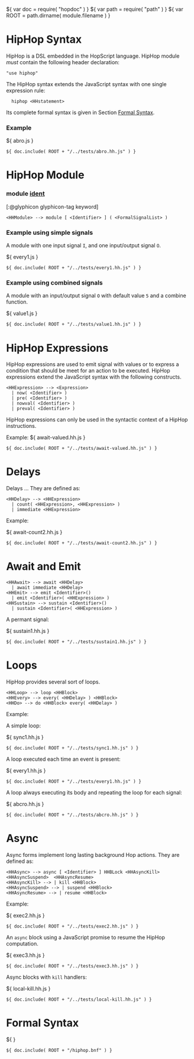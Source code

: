 ${ var doc = require( "hopdoc" ) }
${ var path = require( "path" ) }
${ var ROOT = path.dirname( module.filename ) }

HipHop Syntax
=============

HipHop is a DSL embedded in the HopScript language. HipHop module
_must_ contain the following header declaration:

```hopscript
"use hiphop"
```

The HipHop syntax extends the JavaScript syntax with one single
expression rule:

```ebnf
  hiphop <HHstatement>
```

Its complete formal syntax is given in Section [Formal Syntax](./00-syntax.html#formal-syntax).

### Example ###

${ <span class="label label-info">abro.js</span> }

```hiphop
${ doc.include( ROOT + "/../tests/abro.hh.js" ) }
```

HipHop Module
=============

### module [ident]( ... ) ###
[:@glyphicon glyphicon-tag keyword]

```ebnf
<HHModule> --> module [ <Identifier> ] ( <FormalSignalList> )

```

### Example using simple signals ###

A module with one input signal `I`, and one input/output signal `O`.

${ <span class="label label-info">every1.js</span> }

```hiphop
${ doc.include( ROOT + "/../tests/every1.hh.js" ) }
```

### Example using combined signals ###

A module with an input/output signal `O` with default value `5`
and a combine function.

${ <span class="label label-info">value1.js</span> }

```hiphop
${ doc.include( ROOT + "/../tests/value1.hh.js" ) }
```

HipHop Expressions
==================

HipHop expressions are used to emit signal with values or to express
a condition that should be meet for an action to be executed. HipHop
expressions extend the JavaScript syntax with the following constructs.


```ebnf
<HHExpression> --> <Expression>
  | now( <Identifier> )
  | pre( <Identifier> )
  | nowval( <Identifier> )
  | preval( <Identifier> )
```

HipHop expressions can only be used in the syntactic context of a HipHop
instructions.

Example:
${ <span class="label label-info">await-valued.hh.js</span> }

```hiphop
${ doc.include( ROOT + "/../tests/await-valued.hh.js" ) }
```

Delays
======

Delays ... They are defined as:


```ebnf
<HHDelay> --> <HHExpression>
  | count( <HHExpression>, <HHExpression> )
  | immediate <HHExpression>
```

Example:

${ <span class="label label-info">await-count2.hh.js</span> }

```hiphop
${ doc.include( ROOT + "/../tests/await-count2.hh.js" ) }
```


Await and Emit
==============

```ebnf
<HHAwait> --> await <HHDelay>
  | await immediate <HHDelay>
<HHEmit> --> emit <Identifier>()
  | emit <Identifier>( <HHExpression> )
<HHSustain> --> sustain <Identifier>()
  | sustain <Identifier>( <HHExpression> )
```

A permant signal:

${ <span class="label label-info">sustain1.hh.js</span> }

```hiphop
${ doc.include( ROOT + "/../tests/sustain1.hh.js" ) }
```

Loops
=====

HipHop provides several sort of loops.

```ebnf
<HHLoop> --> loop <HHBlock>
<HHEvery> --> every( <HHDelay> ) <HHBlock>
<HHDo> --> do <HHBlock> every( <HHDelay> )
```

Example:

A simple loop:

${ <span class="label label-info">sync1.hh.js</span> }

```hiphop
${ doc.include( ROOT + "/../tests/sync1.hh.js" ) }
```

A loop executed each time an event is present:

${ <span class="label label-info">every1.hh.js</span> }

```hiphop
${ doc.include( ROOT + "/../tests/every1.hh.js" ) }
```



A loop always executing its body and repeating the loop for each
signal:

${ <span class="label label-info">abcro.hh.js</span> }

```hiphop
${ doc.include( ROOT + "/../tests/abcro.hh.js" ) }
```


Async
=====

Async forms implement long lasting background Hop actions.
They are defined as:

```ebnf
<HHAsync> --> async [ <Identifier> ] HHBLock <HHAsyncKill> <HHAsyncSuspend>  <HHAsyncResume>
<HHAsyncKill> --> | kill <HHBlock>
<HHAsyncSuspend> --> | suspend <HHBlock>
<HHAsyncResume> --> | resume <HHBlock>
```

Example:

${ <span class="label label-info">exec2.hh.js</span> }

```hiphop
${ doc.include( ROOT + "/../tests/exec2.hh.js" ) }
```

An `async` block using a JavaScript promise to resume the
HipHop computation.

${ <span class="label label-info">exec3.hh.js</span> }

```hiphop
${ doc.include( ROOT + "/../tests/exec3.hh.js" ) }
```

Async blocks with `kill` handlers:

${ <span class="label label-info">local-kill.hh.js</span> }

```hiphop
${ doc.include( ROOT + "/../tests/local-kill.hh.js" ) }
```


Formal Syntax
=============
${ <a id="formal-syntax"/> }

```ebnf
${ doc.include( ROOT + "/hiphop.bnf" ) }
```

